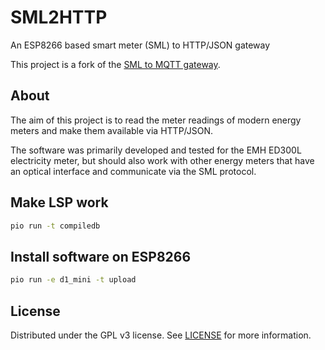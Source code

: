 # SML2HTTP

An ESP8266 based smart meter (SML) to HTTP/JSON gateway

This project is a fork of the [SML to MQTT gateway](https://github.com/mruettgers/SMLReader).

## About

The aim of this project is to read the meter readings of modern energy meters and make them available via HTTP/JSON.

The software was primarily developed and tested for the EMH ED300L electricity meter, but should also work with other energy meters that have an optical interface and communicate via the SML protocol.


## Make LSP work

```sh
pio run -t compiledb
```


## Install software on ESP8266

```sh
pio run -e d1_mini -t upload
```


## License

Distributed under the GPL v3 license.
See [LICENSE](LICENSE) for more information.
